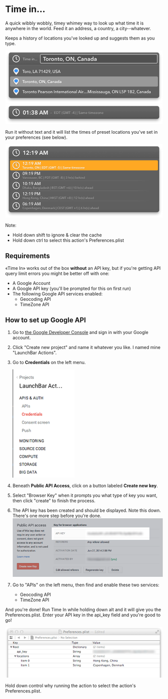 # Time in...

A quick wibbly wobbly, timey whimey way to look up what time it is anywhere in the
world. Feed it an address, a country, a city--whatever.

Keeps a history of locations you've looked up and suggests them as you type.

![](img/01.png)
![](img/02.png)

Run it without text and it will list the times of preset locations you've set in your
preferences (see below).

![](img/03.png)

Note:
* Hold down shift to ignore & clear the cache
* Hold down ctrl to select this action's Preferences.plist

## Requirements

«Time In» works out of the box **without** an API key, but if you're getting API
query limit errors you might be better off with one:

* A Google Account
* A Google API key (you'll be prompted for this on first run)
* The following Google API services enabled:
    * Geocoding API
    * TimeZone API


## How to set up Google API

1. Go to [the Google Developer Console](https://console.developers.google.com) and sign in with your Google account.
2. Click "Create new project" and name it whatever you like. I named mine "LaunchBar Actions".
3. Go to **Credentials** on the left menu.
    
    ![](img/06.png)

4. Beneath **Public API Access**, click on a button labeled **Create new key**.
5. Select "Browser Key" when it prompts you what type of key you want, then click "create" to finish the process.
6. The API key has been created and should be displayed. Note this down. There's one more step before you're done.
    ![](img/05.png)

7. Go to "APIs" on the left menu, then find and enable these two services:
    * Geocoding API
    * TimeZone API

And you're done! Run Time In while holding down alt and it will give you the
Preferences.plist. Enter your API key in the api_key field and you're good to go!

![](img/04.png)

Hold down control why running the action to select the action's Preferences.plist.
